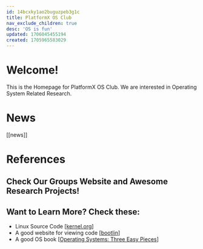 ```yaml
---
id: 14bcxky1ao2buguzpeb3g1c
title: PlatformX OS Club
nav_exclude_children: true
desc: 'OS is fun'
updated: 1706045455194
created: 1705965583029
---
```

# Welcome!

This is the Homepage for PlatformX OS Club. We are interested in Operating System Related Research. 

# News
[[news]]

# References

## Check Our Groups Website and Awesome Research Projects!

## Want to Learn More? Check these:
- Linux Source Code \[[kernel.org](https://www.kernel.org)\]
- A good website for viewing code \[[bootlin](https://elixir.bootlin.com/linux/latest/source)\]
- A good OS book \[[Operating Systems: Three Easy Pieces](https://pages.cs.wisc.edu/~remzi/OSTEP/)\]
